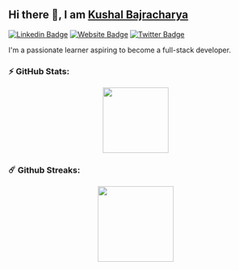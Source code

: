 ## Hi there 👋, I am [Kushal Bajracharya](https://github.com/Kushalbaj)
[![Linkedin Badge](https://img.shields.io/badge/-LinkedIn-0e76a8?style=flat-square&logo=Linkedin&logoColor=white)](https://www.linkedin.com/in/kushalbaj)
[![Website Badge](https://img.shields.io/badge/Website-3b5998?style=flat-square&logo=google-chrome&logoColor=white)](https://www.kushalbajracharya.com.np)
[![Twitter Badge](https://img.shields.io/badge/-Twitter-1da1f2?style=flat-square&logo=Twitter&logoColor=white)](https://twitter.com/Kushalbaj)

I'm a passionate learner aspiring to become a full-stack developer.

### ⚡ GitHub Stats:

<div align="center">
<a href="https://github.com/Kushalbaj">
  <img align="center" height="130em" src="https://github-readme-stats.vercel.app/api?username=Kushalbaj&count_private=true&show_icons=true&theme=dark&hide=prs,issues&include_all_commits=true" />
</a>
</div>

### ☄️ Github Streaks:
<div align="center">
  <a href="https://github.com/Kushalbaj">
    <img align="center" height="150em" src="http://github-readme-streak-stats.herokuapp.com?user=Kushalbaj&theme=dark&date_format=M%20j%5B%2C%20Y%5D" />
  </a>
</div>

